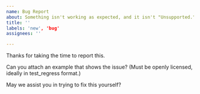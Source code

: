 ```yaml
---
name: Bug Report
about: Something isn't working as expected, and it isn't "Unsupported." (Note our contributor agreement at https://github.com/verilator/verilator/.github/blob/master/CONTRIBUTING.adoc)
title: ''
labels: 'new', 'bug'
assignees: ''

---
```


Thanks for taking the time to report this.

Can you attach an example that shows the issue?  (Must be openly licensed, ideally in test_regress format.)

May we assist you in trying to fix this yourself?
